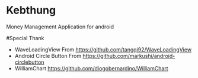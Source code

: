 # Kebthung
Money Management Application for android

#Special Thank
- WaveLoadingView From https://github.com/tangqi92/WaveLoadingView
- Android Circle Button From https://github.com/markushi/android-circlebutton
- WilliamChart https://github.com/diogobernardino/WilliamChart
